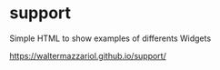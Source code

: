 # support

Simple HTML to show examples of differents Widgets

https://waltermazzariol.github.io/support/
